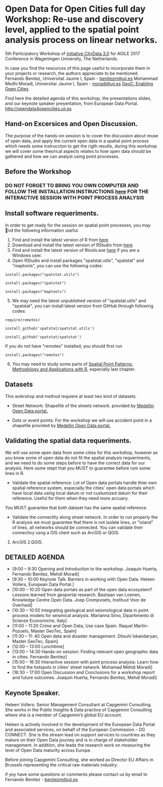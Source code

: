 ﻿# Open Data for Open Cities full day Workshop: Re-use and discovery level, applied to the spatial point analysis process on linear networks.

5th Participatory Workshop of [initiative CityData 3.0](http://opendata4opencities.uji.es) for AGILE 2017 Conference in  Wageningen University, The Netherlands.

In case you find the resources of this page useful to incorporate them in your projects or research, the authors appreciate to be mentioned. 
Fernando Benitez, Universitat Jaume I, Spain - benitezm@uji.es
Mohammad Medhi Moradi, Universitar Jaume I, Spain - moradi@uji.es
[GeoC: Enabling Open Cities](http://geo-c.eu/)

Find here the detailed agenda of this workshop, the presentations slides, and our keynote speaker presentation, from European Data Portal. http://opendata4opencities.uji.es

## Hand-on Excersices and Open Discussion. 
The purpose of the hands-on session is to cover the discussion about reuse of open data, and apply the current open data in a spatial point process which needs some instruccton to get the rigth results, during this workshop we will cover some theorical aspects relates to how open data should be gathered and how we can analyst using point processes.

## Before the Workshop

### DO NOT FORGET TO BRING YOU OWN COMPUTER AND FOLLOW THE INSTALLATION INSTRUCTIONS [here](https://github.com/GeoTecINIT/OpenData4OpenCities/blob/master/Installation%20Instruccions/Instuctions4SpatialPointProcessAnalysis.pdf) FOR THE INTERACTIVE SESSION WITH POINT PROCESS ANALYSIS 

## Install software requeriments.

In order to get ready for the session on spatial point processes, you may nd the following information
useful.
1. Find and install the latest version of R from [here](https://cran.r-project.org/)
2. Download and install the latest version of RStudio from [here](https://www.rstudio.com/products/rstudio/download2/)
3. Find and install the latest version of Rtools.exe [here](https://cran.r-project.org/) if you are a Windows user. 
4. Open RStudio and install packages "spatstat.utils", "spatstat" and "maptools", you can use the following codes:
```
install.packages("spatstat.utils")
```
```
install.packages("spatstat")
```
```
install.packages("maptools")
```
5. We may need the latest unpublished version of "spatstat.utils" and "spatstat", you can install
latest version from GitHub through following codes:
```
require(remotes)
```
```
install_github('spatstat/spatstat.utils')
```
```
install_github('spatstat/spatstat')
```
If you do not have "remotes" installed, you should first run
```
install.packages("remotes")
```
6. You may need to study some parts of [Spatial Point Patterns: Methodology and Applications with
R](https://www.crcpress.com/Spatial-Point-Patterns-Methodology-and-Applications-with-R/Baddeley-Rubak-Turner/p/book/9781482210200), especially last chapter.

## Datasets 

This wokrshop and method requiere at least two kind of datasets.

* Street Network:
Shapefile of the streets network. provided by [Medellin Open Data portal.](https://geomedellin-m-medellin.opendata.arcgis.com/)

* Dots or event points:
For the workshop we will use accident point in a shapefile provided by [Medellin Open Data portal.](https://geomedellin-m-medellin.opendata.arcgis.com/)


## Validating the spatial data requeriments.
We will use some open data from some cities for this workshop, however as you know some of open data do not fit the spatial analysis requeriments, and we need to do some steps before to have the correct data for our analysis. Here some stept that you MUST to guarantee before rum some lines in R. 

* Validate the spatial reference:
Lot of Open data portals handle thier own spatial reference system, especially the cities' open data portals which have local data using local datum or not custumized datum for their reference. Useful for them when they need more accuary.

You MUST guarantee that both dataset has the same spatial reference. 

* Validate the connectity along street network.
In order to run properly the R analysis we must guarantee that there is not isolate lines, or "island" of lines, all networks should be connected. 
You can validate their connectivy usng a GIS client such as ArcGIS or QGIS.
1. ArcGIS
2.QGIS.


## DETAILED AGENDA 

* [9:00 – 9:30	Opening and Introduction to the workshop.	Joaquin Huerta, Fernando Benitez, Mehdi Moradi]
* [9:30 – 10:00	Keynote Talk:  Barriers in working with  Open Data.	Heleen Vollers, European Data Portal.]
* [10:00 – 10:20	Open data portals as part of the open data ecosystem?  Lessons learned from geoportal research.	Bastiaan van Loenen, Knowledge Centre Open Data. Joep Crompvoets, Instituut Voor de Overheid]
* [10:30 – 10:50	Integrating geological and seismological data in point process models for seismical analysis.	Marianna Siino,  Dipartimento di Scienze Economiche, Italy]
* [11:00 – 11:20	Crime and Open Data, Use case Spain.	Raquel Martin-Pozuelo, Master GeoTec, Spain]
* [11:30 – 11: 40	Open data and disaster management.	Ditsuhi Iskandaryan, Master GeoTec, Spain]
* [12:00 – 13:00	Lunchtime]
* [13:00 – 14:30	Hands-on session: Finding relevant open geographic data in cities.	Fernando Benitez]
* [15:00 – 16:30	Interactive session with point process analysis: Learn how to find the hotspots in cities’ street network.	Mohamad Mehdi Moradi]
* [16:30 – 17:00	Open Discussion and Conclusions for a workshop report and future outcomes.	Joaquin Huerta, Fernando Benitez, Mehdi Moradi]

## Keynote Speaker.
Heleen Vollers: Senior Management Consultant at Capgemini Consulting. She works in the Public Insights & Data practice of Capgemini Consulting where she is a member of Capgemini’s global EU account.

Heleen is actively involved in the development of the European Data Portal and associated services, on behalf of the European Commission – DG CONNECT. She is the stream lead on support services to countries as they mature on their Open Data journey and is in charge of stakeholder management. In addition, she leads the research work on measuring the level of Open Data maturity across Europe.

Before joining Capgemini Consulting, she worked as Director EU Affairs in Brussels representing the critical raw materials industry.

if yoy have some questions or comments please contact us by email to Fernando Benitez - benitezm@uji.es 
